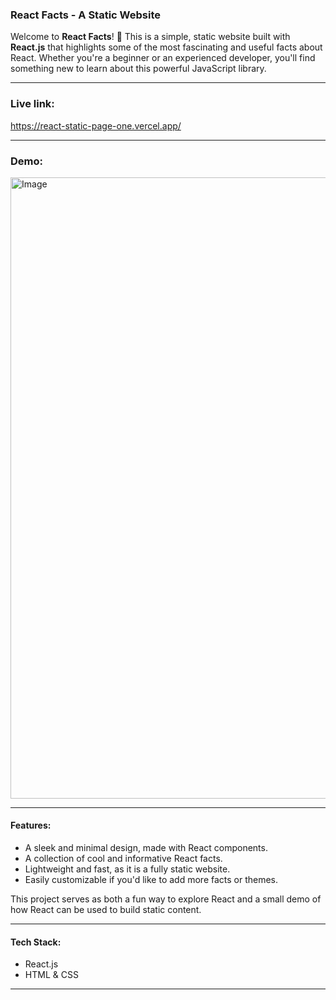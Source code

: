 ### React Facts - A Static Website

Welcome to **React Facts**! 🎉 This is a simple, static website built with **React.js** that highlights some of the most fascinating and useful facts about React. Whether you're a beginner or an experienced developer, you'll find something new to learn about this powerful JavaScript library.

---

### Live link:

https://react-static-page-one.vercel.app/

---

### Demo:

<img width="1232" height="994" alt="Image" src="https://github.com/user-attachments/assets/7d0f5157-6f37-4663-8daf-c77ea21b3057" />

---

#### Features:

* A sleek and minimal design, made with React components.
* A collection of cool and informative React facts.
* Lightweight and fast, as it is a fully static website.
* Easily customizable if you'd like to add more facts or themes.

This project serves as both a fun way to explore React and a small demo of how React can be used to build static content.

---

#### Tech Stack:

* React.js
* HTML & CSS

---
